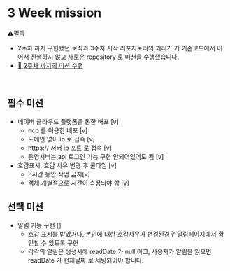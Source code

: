 # 3 Week mission
⚠️필독
- 2주차 까지 구현했던 로직과 3주차 시작 리포지토리의 괴리가 커 기존코드에서 이어서 진행하지 않고 새로운 repository 로 미션을 수행했습니다.
- [🔗 2주차 까지의 미션 수행](https://github.com/choideakook/Mission_ChoiDaeKuk)

<br>

## 필수 미션
- 네이버 클라우드 플랫폼을 통한 배포 [v]
    - ncp 를 이용한 배포 [v]
    - 도메인 없이 ip 로 접속 [v]
    - https:// 서버 ip 포트 로 접속 [v]
    - 운영서버는 api 로그인 기능 구현 안되어있어도 됨 [v]
- 호감표시, 호감 사유 변경 후 쿨타임 [v]
    - 3시간 동안 작업 금지[v]
    - 객체 개별적으로 시간이 측정되야 함 [v]

## 선택 미션
- 알림 기능 구현 []
    - 호감 표시를 받았거나, 본인에 대한 호감사유가 변경된경우 알림페이지에서 확인할 수 있도록 구현
    - 각각의 알림은 생성시에 readDate 가 null 이고, 사용자가 알림을 읽으면 readDate 가 현재날짜 로 세팅되어야 합니다.